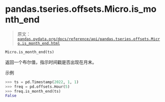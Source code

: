 # pandas.tseries.offsets.Micro.is_month_end

> 原文：[`pandas.pydata.org/docs/reference/api/pandas.tseries.offsets.Micro.is_month_end.html`](https://pandas.pydata.org/docs/reference/api/pandas.tseries.offsets.Micro.is_month_end.html)

```py
Micro.is_month_end(ts)
```

返回一个布尔值，指示时间戳是否出现在月末。

示例

```py
>>> ts = pd.Timestamp(2022, 1, 1)
>>> freq = pd.offsets.Hour(5)
>>> freq.is_month_end(ts)
False 
```
